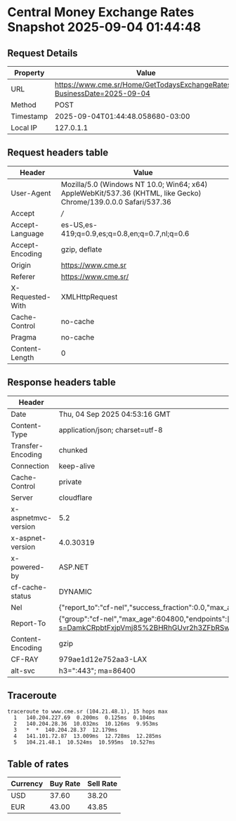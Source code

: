 # Central Money Exchange Rates Snapshot 2025-09-04 01:44:48
## Request Details

| Property | Value |
|----------|-------|
| URL | https://www.cme.sr/Home/GetTodaysExchangeRates/?BusinessDate=2025-09-04 |
| Method | POST |
| Timestamp | 2025-09-04T01:44:48.058680-03:00 |
| Local IP | 127.0.1.1 |
    
## Request headers table

| Header | Value |
|--------|-------|
| User-Agent | Mozilla/5.0 (Windows NT 10.0; Win64; x64) AppleWebKit/537.36 (KHTML, like Gecko) Chrome/139.0.0.0 Safari/537.36 |
| Accept | */* |
| Accept-Language | es-US,es-419;q=0.9,es;q=0.8,en;q=0.7,nl;q=0.6 |
| Accept-Encoding | gzip, deflate |
| Origin | https://www.cme.sr |
| Referer | https://www.cme.sr/ |
| X-Requested-With | XMLHttpRequest |
| Cache-Control | no-cache |
| Pragma | no-cache |
| Content-Length | 0 |

    
## Response headers table
| Header | Value |
|--------|-------|
| Date | Thu, 04 Sep 2025 04:53:16 GMT |
| Content-Type | application/json; charset=utf-8 |
| Transfer-Encoding | chunked |
| Connection | keep-alive |
| Cache-Control | private |
| Server | cloudflare |
| x-aspnetmvc-version | 5.2 |
| x-aspnet-version | 4.0.30319 |
| x-powered-by | ASP.NET |
| cf-cache-status | DYNAMIC |
| Nel | {"report_to":"cf-nel","success_fraction":0.0,"max_age":604800} |
| Report-To | {"group":"cf-nel","max_age":604800,"endpoints":[{"url":"https://a.nel.cloudflare.com/report/v4?s=DamkCRpbtFxjpVmj85%2BHRhGUvr2h3ZFbRSwrPKGZPu6XnZH3cFMw64i5nvdg2TXoTVhy3d%2BKGE7RJFJqqG2AhkEXyxFPc5IkwOw%3D"}]} |
| Content-Encoding | gzip |
| CF-RAY | 979ae1d12e752aa3-LAX |
| alt-svc | h3=":443"; ma=86400 |

## Traceroute 

```
traceroute to www.cme.sr (104.21.48.1), 15 hops max
  1   140.204.227.69  0.200ms  0.125ms  0.104ms 
  2   140.204.28.36  10.032ms  10.126ms  9.953ms 
  3   *  *  140.204.28.37  12.179ms 
  4   141.101.72.87  13.009ms  12.728ms  12.285ms 
  5   104.21.48.1  10.524ms  10.595ms  10.527ms 

```


## Table of rates

| Currency | Buy Rate | Sell Rate |
|----------|----------|-----------|
| USD | 37.60 | 38.20 |
| EUR | 43.00 | 43.85 |
